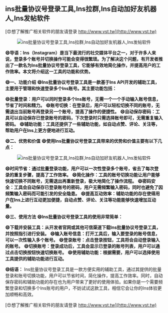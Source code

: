 ## **ins批量协议号登录工具,Ins拉群,Ins自动加好友机器人,Ins发帖软件**

[😍想了解推广相关软件的朋友请登录 http://www.vst.tw](http://www.vst.tw)

 <center><img src="https://vst.tw/MP4/tuiguang/png/6.png" alt="ins批量协议号登录工具,Ins拉群,Ins自动加好友机器人,Ins发帖软件"></center>

**😄导语：Ins（Instagram）是当下最流行的社交媒体平台之一，对于许多人来说，登录多个账号并切换操作可能会变得很繁琐。为了解决这个问题，有开发者推出了一款名为Ins批量协议号登录工具，它能够有效地简化操作，并提高用户的工作效率。本文将介绍这一工具的功能和优势。**

**😄一、功能介绍**
**😄Ins批量协议号登录工具是一款基于Ins API开发的辅助工具，主要用于管理和快速登录多个Ins账号。其主要功能包括：**

**😄批量登录：用户可以同时登录多个Ins账号，无需一个一个手动输入账号信息，节省了时间和精力。**
**😄账号切换：在登录后，用户可以轻松切换不同的账号，无需退出当前账号再登录另一个账号，提高了操作的便捷性。**
**😄自动保存密码：工具可以自动保存已登录账号的密码，下次登录时只需选择账号即可，无需重复输入密码。**
**😄辅助功能：工具还提供了一些辅助功能，如自动点赞、评论、关注等，帮助用户在Ins上更方便地进行互动。**

**😄二、优势和价值**
**😄使用Ins批量协议号登录工具带来的优势和价值主要有以下几点：**

 <center><img src="https://vst.tw/MP4/tuiguang/png/8.png" alt="ins批量协议号登录工具,Ins拉群,Ins自动加好友机器人,Ins发帖软件"></center>

**😄时间节省：通过批量登录功能，用户可以一次性登录多个账号，省去了每次登录的重复步骤，提高了工作效率。**
**😄简化操作：工具的账号切换功能让用户能够快速切换不同账号，无需退出再重新登录，极大地简化了操作流程。**
**😄密码安全：工具会自动保存已登录账号的密码，用户无需频繁输入密码，同时也避免了因频繁输入密码而可能引发的安全隐患。**
**😄提高互动效率：辅助功能的存在使得用户在Ins上进行互动更加便捷，自动点赞、评论、关注等功能能够快速增加互动量。**

**😄三、使用方法**
**😄Ins批量协议号登录工具的使用非常简单：**

**😄下载并安装工具：从开发者官网或其他可信渠道下载Ins批量协议号登录工具，并按照指引进行安装。**
**😄输入账号信息：打开工具后，输入要登录的账号信息，可以一次性输入多个账号。**
**😄登录账号：点击登录按钮，工具将会自动登录输入的账号。**
**😄切换账号：登录成功后，工具会显示已登录的账号列表，用户可以通过点击切换按钮快速切换账号。**
**😄使用辅助功能：根据需要，用户可以选择使用工具提供的辅助功能进行互动。**

**😄结语：**
Ins批量协议号登录工具是一款方便实用的辅助工具，通过其提供的批量登录和账号切换功能，用户可以节省时间，简化操作，提高工作效率。同时，自动保存密码和辅助功能的存在也为用户带来了更好的使用体验。如果你是一个需要频繁登录和切换多个Ins账号的用户，不妨试试这款工具，相信它会让你的Ins体验更加顺畅和高效。

[😍想了解推广相关软件的朋友请登录 http://www.vst.tw](http://www.vst.tw)



